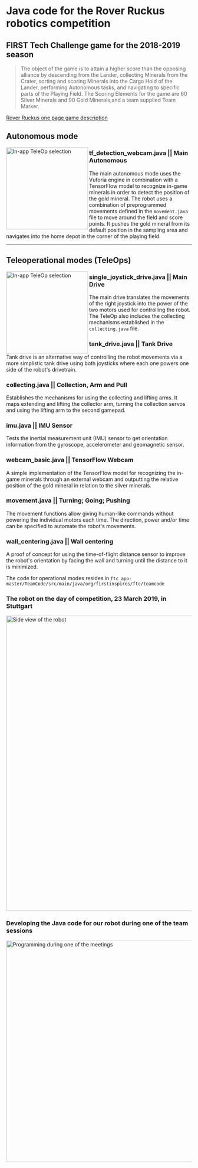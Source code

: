 # Java code for the Rover Ruckus robotics competition
## FIRST Tech Challenge game for the 2018-2019 season
>The object of the game is to attain a higher score than the opposing alliance by descending from the Lander, collecting Minerals from the Crater, sorting and scoring Minerals into the Cargo Hold of the Lander, performing Autonomous tasks, and navigating to specific parts of the Playing Field. The Scoring Elements for the game are 60 Silver Minerals and 90 Gold Minerals,and a team supplied Team Marker.

[Rover Ruckus one page game description](https://firstinspiresst01.blob.core.windows.net/ftc/2019/gonemlpg.pdf)

## Autonomous mode
<img src="https://user-images.githubusercontent.com/40341321/55293082-76b0cc80-53f2-11e9-9ac7-5b12c41fb3da.png" width="222" title="In-app TeleOp selection" align="left">

### tf_detection_webcam.java || Main Autonomous
The main autonomous mode uses the Vuforia engine in combination with a TensorFlow model to recognize in-game minerals in order to detect the position of the gold mineral. The robot uses a combination of preprogrammed movements defined in the ```movement.java``` file to move around the field and score points. It pushes the gold mineral from its default position in the sampling area and navigates into the home depot in the corner of the playing field.

---

## Teleoperational modes (TeleOps)

<img src="https://user-images.githubusercontent.com/40341321/54888083-2ab5d300-4e9a-11e9-8c64-4788ff2e030c.png" width="222" title="In-app TeleOp selection" align="left">

### single_joystick_drive.java || Main Drive
The main drive translates the movements of the right joystick into the power of the two motors used for controlling the robot. The TeleOp also includes the collecting mechanisms established in the ```collecting.java``` file.

### tank_drive.java || Tank Drive
Tank drive is an alternative way of controlling the robot movements via a more simplistic tank drive using both joysticks where each one powers one side of the robot's drivetrain.

### collecting.java || Collection, Arm and Pull
Establishes the mechanisms for using the collecting and lifting arms. It maps extending and lifting the collector arm, turning the collection servos and using the lifting arm to the second gamepad.

### imu.java || IMU Sensor
Tests the inertial measurement unit (IMU) sensor to get orientation information from the gyroscope, accelerometer and geomagnetic sensor. 

### webcam_basic.java || TensorFlow Webcam
A simple implementation of the TensorFlow model for recognizing the in-game minerals through an external webcam and outputting the relative position of the gold mineral in relation to the silver minerals.

### movement.java || Turning; Going; Pushing
The movement functions allow giving human-like commands without powering the individual motors each time. The direction, power and/or time can be specified to automate the robot's movements.

### wall_centering.java || Wall centering
A proof of concept for using the time-of-flight distance sensor to improve the robot's orientation by facing the wall and turning until the distance to it is minimized.

The code for operational modes resides in ```ftc_app-master/TeamCode/src/main/java/org/firstinspires/ftc/teamcode```

### The robot on the day of competition, 23 March 2019, in Stuttgart
<img src="https://user-images.githubusercontent.com/40341321/55036872-392bf800-501c-11e9-921a-f8e53a2fa742.jpg" width="800" title="Side view of the robot">

### Developing the Java code for our robot during one of the team sessions
<img src="https://user-images.githubusercontent.com/40341321/55037281-80ff4f00-501d-11e9-9b27-a6c645715dd9.jpg" width="600" title="Programming during one of the meetings">
